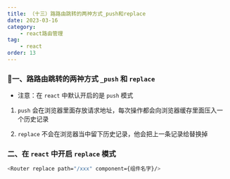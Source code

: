 ```yaml
---
title: （十三）路路由跳转的两祌方式_push和replace
date: 2023-03-16
category:
    - react路由管理
tag: 
    - react
order: 13
---
```


### 🍇一、路路由跳转的两祌方式 `_push` 和 `replace`
- 注意：在 `react` 中默认开启的是 `push` 模式
1. `push` 会在浏览器里面存放请求地址，每次操作都会向浏览器缓存里面压入一个历史记录

2. `replace` 不会在浏览器当中留下历史记录，他会把上一条记录给替换掉

### 二、在 `react` 中开启 `replace` 模式
```sh
<Router replace path="/xxx" component={组件名字}/>
```